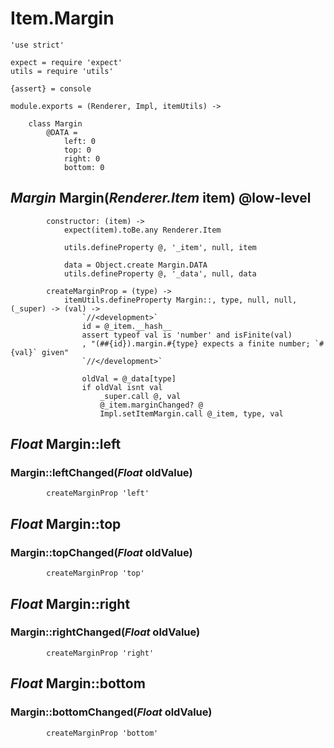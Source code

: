 Item.Margin
===========

	'use strict'

	expect = require 'expect'
	utils = require 'utils'

	{assert} = console

	module.exports = (Renderer, Impl, itemUtils) ->

		class Margin
			@DATA =
				left: 0
				top: 0
				right: 0
				bottom: 0

*Margin* Margin(*Renderer.Item* item) @low-level
------------------------------------------------

			constructor: (item) ->
				expect(item).toBe.any Renderer.Item

				utils.defineProperty @, '_item', null, item

				data = Object.create Margin.DATA
				utils.defineProperty @, '_data', null, data

			createMarginProp = (type) ->
				itemUtils.defineProperty Margin::, type, null, null, (_super) -> (val) ->
					`//<development>`
					id = @_item.__hash__
					assert typeof val is 'number' and isFinite(val)
					, "(##{id}).margin.#{type} expects a finite number; `#{val}` given"
					`//</development>`

					oldVal = @_data[type]
					if oldVal isnt val
						_super.call @, val
						@_item.marginChanged? @
						Impl.setItemMargin.call @_item, type, val

*Float* Margin::left
--------------------

### Margin::leftChanged(*Float* oldValue)

			createMarginProp 'left'

*Float* Margin::top
--------------------

### Margin::topChanged(*Float* oldValue)

			createMarginProp 'top'

*Float* Margin::right
--------------------

### Margin::rightChanged(*Float* oldValue)

			createMarginProp 'right'

*Float* Margin::bottom
--------------------

### Margin::bottomChanged(*Float* oldValue)

			createMarginProp 'bottom'